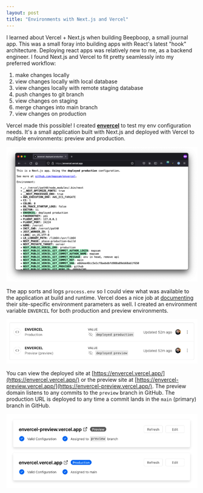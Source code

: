 ```yaml
---
layout: post
title: "Environments with Next.js and Vercel"
---
```


I learned about Vercel + Next.js when building Beepboop, a small journal app. This was a small foray into building apps with React's latest "hook" architecture. Deploying react apps was relatively new to me, as a backend engineer. I found Next.js and Vercel to fit pretty seamlessly into my preferred workflow:

1. make changes locally
1. view changes locally with local database
1. view changes locally with remote staging database
1. push changes to git branch
1. view changes on staging
1. merge changes into main branch
1. view changes on production

Vercel made this possible! I created **[envercel](https://github.com/mapsam/envercel)** to test my env configuration needs. It's a small application built with Next.js and deployed with Vercel to multiple environments: preview and production.

![envercel webpage](/images/posts/envercel.png)

The app sorts and logs `process.env` so I could view what was available to the application at build and runtime. Vercel does a nice job at [documenting](https://vercel.com/docs/projects/environment-variables) their site-specific environment parameters as well. I created an environment variable `ENVERCEL` for both production and preview environments.

![envercel webpage](/images/posts/envercel-env.png)

You can view the deployed site at [https://envercel.vercel.app/](https://envercel.vercel.app/) or the preview site at [https://envercel-preview.vercel.app/](https://envercel-preview.vercel.app/). The preview domain listens to any commits to the `preview` branch in GitHub. The production URL is deployed to any time a commit lands in the `main` (primary) branch in GitHub.

![envercel webpage](/images/posts/envercel-domains.png)

